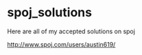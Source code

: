 # spoj_solutions

Here are all of my accepted solutions on spoj

http://www.spoj.com/users/austin619/
